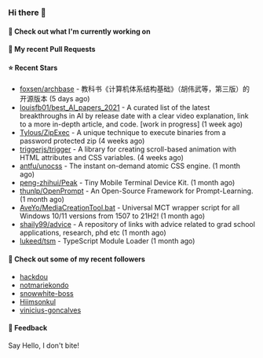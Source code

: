 ### Hi there 👋

#### 👷 Check out what I'm currently working on

#### 🔨 My recent Pull Requests


#### ⭐ Recent Stars

- [foxsen/archbase](https://github.com/foxsen/archbase) - 教科书《计算机体系结构基础》（胡伟武等，第三版）的开源版本 (5 days ago)
- [louisfb01/best_AI_papers_2021](https://github.com/louisfb01/best_AI_papers_2021) - A  curated list of the latest breakthroughs in AI by release date with a clear video explanation, link to a more in-depth article, and code. [work in progress] (1 week ago)
- [Tylous/ZipExec](https://github.com/Tylous/ZipExec) - A unique technique to execute binaries from a password protected zip (4 weeks ago)
- [triggerjs/trigger](https://github.com/triggerjs/trigger) - A library for creating scroll-based animation with HTML attributes and CSS variables. (4 weeks ago)
- [antfu/unocss](https://github.com/antfu/unocss) - The instant on-demand atomic CSS engine. (1 month ago)
- [peng-zhihui/Peak](https://github.com/peng-zhihui/Peak) - Tiny Mobile Terminal Device Kit. (1 month ago)
- [thunlp/OpenPrompt](https://github.com/thunlp/OpenPrompt) - An Open-Source Framework for Prompt-Learning. (1 month ago)
- [AveYo/MediaCreationTool.bat](https://github.com/AveYo/MediaCreationTool.bat) - Universal MCT wrapper script for all Windows 10/11 versions from 1507 to 21H2! (1 month ago)
- [shaily99/advice](https://github.com/shaily99/advice) - A repository of links with advice related to grad school applications, research, phd etc (1 month ago)
- [lukeed/tsm](https://github.com/lukeed/tsm) - TypeScript Module Loader (1 month ago)

#### 👯 Check out some of my recent followers

- [hackdou](https://github.com/hackdou)
- [notmariekondo](https://github.com/notmariekondo)
- [snowwhite-boss](https://github.com/snowwhite-boss)
- [Hiimsonkul](https://github.com/Hiimsonkul)
- [vinicius-goncalves](https://github.com/vinicius-goncalves)

#### 💬 Feedback

Say Hello, I don't bite!